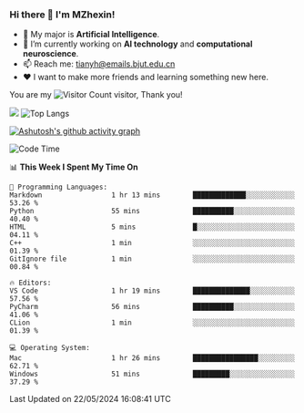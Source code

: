 ### Hi there 👋 I'm MZhexin!

- 💬 My major is **Artificial Intelligence**.
- 🔭 I’m currently working on **AI technology** and **computational neuroscience**.
- 📫 Reach me: <tianyh@emails.bjut.edu.cn> 
- :heart: I want to make more friends and learning something new here.

You are my ![Visitor Count](https://profile-counter.glitch.me/MZhexin/count.svg) visitor, Thank you!

 ![](https://github-readme-stats.vercel.app/api?username=MZhexin&show_icons=true&theme=transparent) ![Top Langs](https://github-readme-stats.vercel.app/api/top-langs/?username=MZhexin&layout=compact&theme=tokyonight) 

[![Ashutosh's github activity graph](https://github-readme-activity-graph.vercel.app/graph?username=MZhexin)](https://github.com/ashutosh00710/github-readme-activity-graph)



<!--START_SECTION:waka-->
![Code Time](http://img.shields.io/badge/Code%20Time-276%20hrs%2037%20mins-blue)

📊 **This Week I Spent My Time On** 

```text
💬 Programming Languages: 
Markdown                 1 hr 13 mins        █████████████░░░░░░░░░░░░   53.26 % 
Python                   55 mins             ██████████░░░░░░░░░░░░░░░   40.40 % 
HTML                     5 mins              █░░░░░░░░░░░░░░░░░░░░░░░░   04.11 % 
C++                      1 min               ░░░░░░░░░░░░░░░░░░░░░░░░░   01.39 % 
GitIgnore file           1 min               ░░░░░░░░░░░░░░░░░░░░░░░░░   00.84 % 

🔥 Editors: 
VS Code                  1 hr 19 mins        ██████████████░░░░░░░░░░░   57.56 % 
PyCharm                  56 mins             ██████████░░░░░░░░░░░░░░░   41.06 % 
CLion                    1 min               ░░░░░░░░░░░░░░░░░░░░░░░░░   01.39 % 

💻 Operating System: 
Mac                      1 hr 26 mins        ████████████████░░░░░░░░░   62.71 % 
Windows                  51 mins             █████████░░░░░░░░░░░░░░░░   37.29 % 
```


 Last Updated on 22/05/2024 16:08:41 UTC
<!--END_SECTION:waka-->


